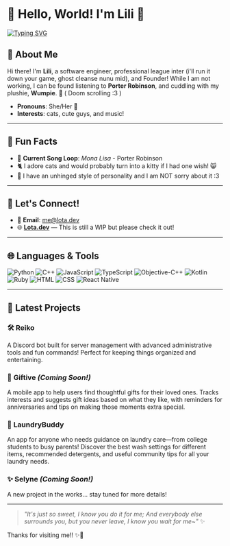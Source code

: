 # 🌸 Hello, World! I'm Lili 🌸

[![Typing SVG](https://readme-typing-svg.herokuapp.com?font=Fira+Code&color=%23FFB6C1&size=30&center=true&vCenter=true&width=500&lines=Welcome+to+my+profile!;Add+me+on+Discord:+Lucyfius;Nice+to+meet+you!!+💖)](https://git.io/typing-svg)

## 🌼 About Me

Hi there! I'm **Lili**, a software engineer, professional league inter (i'll run it down your game, ghost cleanse nunu mid), and Founder! While I am not working, I can be found listening to **Porter Robinson**, and cuddling with my plushie, **Wumpie**. 💖 ( Doom scrolling :3 )

- **Pronouns**: She/Her 🌸
- **Interests**: cats, cute guys, and music!

---

## 🌟 Fun Facts

- 🎵 **Current Song Loop**: *Mona Lisa* - Porter Robinson
- 🐈 I adore cats and would probably turn into a kitty if I had one wish! 😸
- 🌸 I have an unhinged style of personality and I am NOT sorry about it :3

---

## 🎀 Let's Connect!

- 💌 **Email**: [me@lota.dev](mailto:me@lota.dev)
- 🌐 [**Lota.dev**](https://www.lota.dev) — This is still a WIP but please check it out!

---

## 🌐 Languages & Tools

![Python](https://img.shields.io/badge/Python-3776AB?style=for-the-badge&logo=python&logoColor=white)
![C++](https://img.shields.io/badge/C++-00599C?style=for-the-badge&logo=cplusplus&logoColor=white)
![JavaScript](https://img.shields.io/badge/JavaScript-F7DF1E?style=for-the-badge&logo=javascript&logoColor=black)
![TypeScript](https://img.shields.io/badge/TypeScript-3178C6?style=for-the-badge&logo=typescript&logoColor=white)
![Objective-C++](https://img.shields.io/badge/Objective--C++-00599C?style=for-the-badge&logo=cplusplus&logoColor=white)
![Kotlin](https://img.shields.io/badge/Kotlin-7F52FF?style=for-the-badge&logo=kotlin&logoColor=white)
![Ruby](https://img.shields.io/badge/Ruby-CC342D?style=for-the-badge&logo=ruby&logoColor=white)
![HTML](https://img.shields.io/badge/HTML5-E34F26?style=for-the-badge&logo=html5&logoColor=white)
![CSS](https://img.shields.io/badge/CSS3-1572B6?style=for-the-badge&logo=css3&logoColor=white)
![React Native](https://img.shields.io/badge/React_Native-20232A?style=for-the-badge&logo=react&logoColor=61DAFB)

---

## 🌈 Latest Projects

### 🛠️ **Reiko**
A Discord bot built for server management with advanced administrative tools and fun commands! Perfect for keeping things organized and entertaining.

### 🎁 **Giftive** *(Coming Soon!)*
A mobile app to help users find thoughtful gifts for their loved ones. Tracks interests and suggests gift ideas based on what they like, with reminders for anniversaries and tips on making those moments extra special.

### 🧺 **LaundryBuddy**
An app for anyone who needs guidance on laundry care—from college students to busy parents! Discover the best wash settings for different items, recommended detergents, and useful community tips for all your laundry needs.

### ✨ **Selyne** *(Coming Soon!)*
A new project in the works... stay tuned for more details!

---

> *"It's just so sweet, I know you do it for me; And everybody else surrounds you, but you never leave, I know you wait for me~"* ✨

Thanks for visiting me!! ✨🌸

